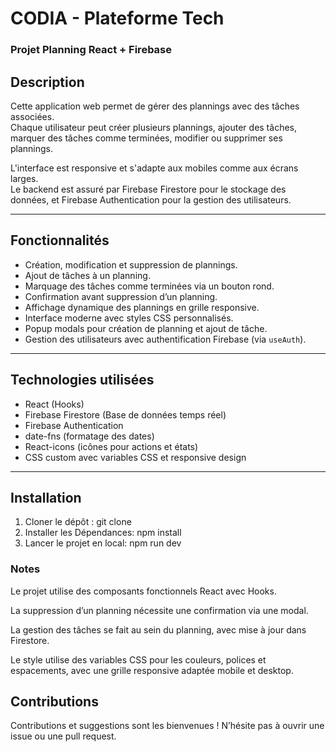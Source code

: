 # CODIA - Plateforme Tech
### Projet Planning React + Firebase

## Description

Cette application web permet de gérer des plannings avec des tâches associées.  
Chaque utilisateur peut créer plusieurs plannings, ajouter des tâches, marquer des tâches comme terminées, modifier ou supprimer ses plannings.  

L'interface est responsive et s'adapte aux mobiles comme aux écrans larges.  
Le backend est assuré par Firebase Firestore pour le stockage des données, et Firebase Authentication pour la gestion des utilisateurs.

---

## Fonctionnalités

- Création, modification et suppression de plannings.
- Ajout de tâches à un planning.
- Marquage des tâches comme terminées via un bouton rond.
- Confirmation avant suppression d’un planning.
- Affichage dynamique des plannings en grille responsive.
- Interface moderne avec styles CSS personnalisés.
- Popup modals pour création de planning et ajout de tâche.
- Gestion des utilisateurs avec authentification Firebase (via `useAuth`).

---

## Technologies utilisées

- React (Hooks)
- Firebase Firestore (Base de données temps réel)
- Firebase Authentication
- date-fns (formatage des dates)
- React-icons (icônes pour actions et états)
- CSS custom avec variables CSS et responsive design

---

## Installation

1. Cloner le dépôt : git clone
2. Installer les Dépendances: npm install
3. Lancer le projet en local: npm run dev

### Notes
Le projet utilise des composants fonctionnels React avec Hooks.

La suppression d’un planning nécessite une confirmation via une modal.

La gestion des tâches se fait au sein du planning, avec mise à jour dans Firestore.

Le style utilise des variables CSS pour les couleurs, polices et espacements, avec une grille responsive adaptée mobile et desktop.

## Contributions
Contributions et suggestions sont les bienvenues ! N’hésite pas à ouvrir une issue ou une pull request.

